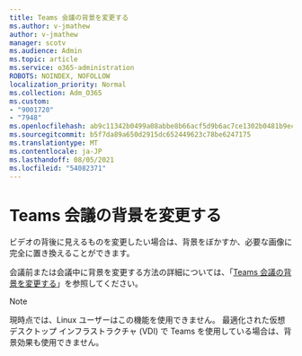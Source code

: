 ```yaml
---
title: Teams 会議の背景を変更する
ms.author: v-jmathew
author: v-jmathew
manager: scotv
ms.audience: Admin
ms.topic: article
ms.service: o365-administration
ROBOTS: NOINDEX, NOFOLLOW
localization_priority: Normal
ms.collection: Adm_O365
ms.custom:
- "9001720"
- "7948"
ms.openlocfilehash: ab9c11342b0499a08abbe8b66acf5d9b6ac7ce1302b0481b9ece4f440d4c9886
ms.sourcegitcommit: b5f7da89a650d2915dc652449623c78be6247175
ms.translationtype: MT
ms.contentlocale: ja-JP
ms.lasthandoff: 08/05/2021
ms.locfileid: "54082371"
---
```

# <a name="change-your-background-for-a-teams-meeting"></a>Teams 会議の背景を変更する

ビデオの背後に見えるものを変更したい場合は、背景をぼかすか、必要な画像に完全に置き換えることができます。

会議前または会議中に背景を変更する方法の詳細については、「[Teams 会議の背景を変更する](https://support.microsoft.com/office/change-your-background-for-a-teams-meeting-f77a2381-443a-499d-825e-509a140f4780)」を参照してください。

> [!NOTE]
> 現時点では、Linux ユーザーはこの機能を使用できません。 最適化された仮想デスクトップ インフラストラクチャ (VDI) で Teams を使用している場合は、背景効果も使用できません。
